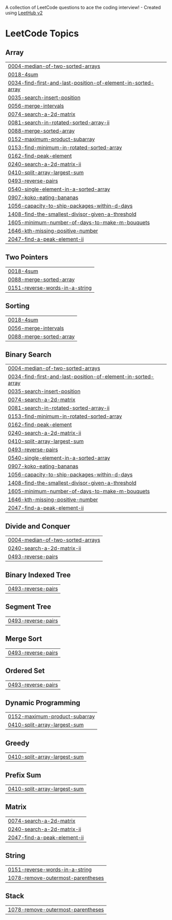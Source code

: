 A collection of LeetCode questions to ace the coding interview! - Created using [LeetHub v2](https://github.com/arunbhardwaj/LeetHub-2.0)
<!---LeetCode Topics Start-->
# LeetCode Topics
## Array
|  |
| ------- |
| [0004-median-of-two-sorted-arrays](https://github.com/Shivamy45/LeetCode-Solutions/tree/master/0004-median-of-two-sorted-arrays) |
| [0018-4sum](https://github.com/Shivamy45/LeetCode-Solutions/tree/master/0018-4sum) |
| [0034-find-first-and-last-position-of-element-in-sorted-array](https://github.com/Shivamy45/LeetCode-Solutions/tree/master/0034-find-first-and-last-position-of-element-in-sorted-array) |
| [0035-search-insert-position](https://github.com/Shivamy45/LeetCode-Solutions/tree/master/0035-search-insert-position) |
| [0056-merge-intervals](https://github.com/Shivamy45/LeetCode-Solutions/tree/master/0056-merge-intervals) |
| [0074-search-a-2d-matrix](https://github.com/Shivamy45/LeetCode-Solutions/tree/master/0074-search-a-2d-matrix) |
| [0081-search-in-rotated-sorted-array-ii](https://github.com/Shivamy45/LeetCode-Solutions/tree/master/0081-search-in-rotated-sorted-array-ii) |
| [0088-merge-sorted-array](https://github.com/Shivamy45/LeetCode-Solutions/tree/master/0088-merge-sorted-array) |
| [0152-maximum-product-subarray](https://github.com/Shivamy45/LeetCode-Solutions/tree/master/0152-maximum-product-subarray) |
| [0153-find-minimum-in-rotated-sorted-array](https://github.com/Shivamy45/LeetCode-Solutions/tree/master/0153-find-minimum-in-rotated-sorted-array) |
| [0162-find-peak-element](https://github.com/Shivamy45/LeetCode-Solutions/tree/master/0162-find-peak-element) |
| [0240-search-a-2d-matrix-ii](https://github.com/Shivamy45/LeetCode-Solutions/tree/master/0240-search-a-2d-matrix-ii) |
| [0410-split-array-largest-sum](https://github.com/Shivamy45/LeetCode-Solutions/tree/master/0410-split-array-largest-sum) |
| [0493-reverse-pairs](https://github.com/Shivamy45/LeetCode-Solutions/tree/master/0493-reverse-pairs) |
| [0540-single-element-in-a-sorted-array](https://github.com/Shivamy45/LeetCode-Solutions/tree/master/0540-single-element-in-a-sorted-array) |
| [0907-koko-eating-bananas](https://github.com/Shivamy45/LeetCode-Solutions/tree/master/0907-koko-eating-bananas) |
| [1056-capacity-to-ship-packages-within-d-days](https://github.com/Shivamy45/LeetCode-Solutions/tree/master/1056-capacity-to-ship-packages-within-d-days) |
| [1408-find-the-smallest-divisor-given-a-threshold](https://github.com/Shivamy45/LeetCode-Solutions/tree/master/1408-find-the-smallest-divisor-given-a-threshold) |
| [1605-minimum-number-of-days-to-make-m-bouquets](https://github.com/Shivamy45/LeetCode-Solutions/tree/master/1605-minimum-number-of-days-to-make-m-bouquets) |
| [1646-kth-missing-positive-number](https://github.com/Shivamy45/LeetCode-Solutions/tree/master/1646-kth-missing-positive-number) |
| [2047-find-a-peak-element-ii](https://github.com/Shivamy45/LeetCode-Solutions/tree/master/2047-find-a-peak-element-ii) |
## Two Pointers
|  |
| ------- |
| [0018-4sum](https://github.com/Shivamy45/LeetCode-Solutions/tree/master/0018-4sum) |
| [0088-merge-sorted-array](https://github.com/Shivamy45/LeetCode-Solutions/tree/master/0088-merge-sorted-array) |
| [0151-reverse-words-in-a-string](https://github.com/Shivamy45/LeetCode-Solutions/tree/master/0151-reverse-words-in-a-string) |
## Sorting
|  |
| ------- |
| [0018-4sum](https://github.com/Shivamy45/LeetCode-Solutions/tree/master/0018-4sum) |
| [0056-merge-intervals](https://github.com/Shivamy45/LeetCode-Solutions/tree/master/0056-merge-intervals) |
| [0088-merge-sorted-array](https://github.com/Shivamy45/LeetCode-Solutions/tree/master/0088-merge-sorted-array) |
## Binary Search
|  |
| ------- |
| [0004-median-of-two-sorted-arrays](https://github.com/Shivamy45/LeetCode-Solutions/tree/master/0004-median-of-two-sorted-arrays) |
| [0034-find-first-and-last-position-of-element-in-sorted-array](https://github.com/Shivamy45/LeetCode-Solutions/tree/master/0034-find-first-and-last-position-of-element-in-sorted-array) |
| [0035-search-insert-position](https://github.com/Shivamy45/LeetCode-Solutions/tree/master/0035-search-insert-position) |
| [0074-search-a-2d-matrix](https://github.com/Shivamy45/LeetCode-Solutions/tree/master/0074-search-a-2d-matrix) |
| [0081-search-in-rotated-sorted-array-ii](https://github.com/Shivamy45/LeetCode-Solutions/tree/master/0081-search-in-rotated-sorted-array-ii) |
| [0153-find-minimum-in-rotated-sorted-array](https://github.com/Shivamy45/LeetCode-Solutions/tree/master/0153-find-minimum-in-rotated-sorted-array) |
| [0162-find-peak-element](https://github.com/Shivamy45/LeetCode-Solutions/tree/master/0162-find-peak-element) |
| [0240-search-a-2d-matrix-ii](https://github.com/Shivamy45/LeetCode-Solutions/tree/master/0240-search-a-2d-matrix-ii) |
| [0410-split-array-largest-sum](https://github.com/Shivamy45/LeetCode-Solutions/tree/master/0410-split-array-largest-sum) |
| [0493-reverse-pairs](https://github.com/Shivamy45/LeetCode-Solutions/tree/master/0493-reverse-pairs) |
| [0540-single-element-in-a-sorted-array](https://github.com/Shivamy45/LeetCode-Solutions/tree/master/0540-single-element-in-a-sorted-array) |
| [0907-koko-eating-bananas](https://github.com/Shivamy45/LeetCode-Solutions/tree/master/0907-koko-eating-bananas) |
| [1056-capacity-to-ship-packages-within-d-days](https://github.com/Shivamy45/LeetCode-Solutions/tree/master/1056-capacity-to-ship-packages-within-d-days) |
| [1408-find-the-smallest-divisor-given-a-threshold](https://github.com/Shivamy45/LeetCode-Solutions/tree/master/1408-find-the-smallest-divisor-given-a-threshold) |
| [1605-minimum-number-of-days-to-make-m-bouquets](https://github.com/Shivamy45/LeetCode-Solutions/tree/master/1605-minimum-number-of-days-to-make-m-bouquets) |
| [1646-kth-missing-positive-number](https://github.com/Shivamy45/LeetCode-Solutions/tree/master/1646-kth-missing-positive-number) |
| [2047-find-a-peak-element-ii](https://github.com/Shivamy45/LeetCode-Solutions/tree/master/2047-find-a-peak-element-ii) |
## Divide and Conquer
|  |
| ------- |
| [0004-median-of-two-sorted-arrays](https://github.com/Shivamy45/LeetCode-Solutions/tree/master/0004-median-of-two-sorted-arrays) |
| [0240-search-a-2d-matrix-ii](https://github.com/Shivamy45/LeetCode-Solutions/tree/master/0240-search-a-2d-matrix-ii) |
| [0493-reverse-pairs](https://github.com/Shivamy45/LeetCode-Solutions/tree/master/0493-reverse-pairs) |
## Binary Indexed Tree
|  |
| ------- |
| [0493-reverse-pairs](https://github.com/Shivamy45/LeetCode-Solutions/tree/master/0493-reverse-pairs) |
## Segment Tree
|  |
| ------- |
| [0493-reverse-pairs](https://github.com/Shivamy45/LeetCode-Solutions/tree/master/0493-reverse-pairs) |
## Merge Sort
|  |
| ------- |
| [0493-reverse-pairs](https://github.com/Shivamy45/LeetCode-Solutions/tree/master/0493-reverse-pairs) |
## Ordered Set
|  |
| ------- |
| [0493-reverse-pairs](https://github.com/Shivamy45/LeetCode-Solutions/tree/master/0493-reverse-pairs) |
## Dynamic Programming
|  |
| ------- |
| [0152-maximum-product-subarray](https://github.com/Shivamy45/LeetCode-Solutions/tree/master/0152-maximum-product-subarray) |
| [0410-split-array-largest-sum](https://github.com/Shivamy45/LeetCode-Solutions/tree/master/0410-split-array-largest-sum) |
## Greedy
|  |
| ------- |
| [0410-split-array-largest-sum](https://github.com/Shivamy45/LeetCode-Solutions/tree/master/0410-split-array-largest-sum) |
## Prefix Sum
|  |
| ------- |
| [0410-split-array-largest-sum](https://github.com/Shivamy45/LeetCode-Solutions/tree/master/0410-split-array-largest-sum) |
## Matrix
|  |
| ------- |
| [0074-search-a-2d-matrix](https://github.com/Shivamy45/LeetCode-Solutions/tree/master/0074-search-a-2d-matrix) |
| [0240-search-a-2d-matrix-ii](https://github.com/Shivamy45/LeetCode-Solutions/tree/master/0240-search-a-2d-matrix-ii) |
| [2047-find-a-peak-element-ii](https://github.com/Shivamy45/LeetCode-Solutions/tree/master/2047-find-a-peak-element-ii) |
## String
|  |
| ------- |
| [0151-reverse-words-in-a-string](https://github.com/Shivamy45/LeetCode-Solutions/tree/master/0151-reverse-words-in-a-string) |
| [1078-remove-outermost-parentheses](https://github.com/Shivamy45/LeetCode-Solutions/tree/master/1078-remove-outermost-parentheses) |
## Stack
|  |
| ------- |
| [1078-remove-outermost-parentheses](https://github.com/Shivamy45/LeetCode-Solutions/tree/master/1078-remove-outermost-parentheses) |
<!---LeetCode Topics End-->